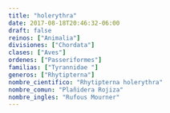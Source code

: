 ```yaml
---
title: "holerythra"
date: 2017-08-18T20:46:32-06:00
draft: false
reinos: ["Animalia"]
divisiones: ["Chordata"]
clases: ["Aves"]
ordenes: ["Passeriformes"]
familias: ["Tyrannidae "]
generos: ["Rhytipterna"]
nombre_cientifico: "Rhytipterna holerythra"
nombre_comun: "Plañidera Rojiza"
nombre_ingles: "Rufous Mourner"
---
```

